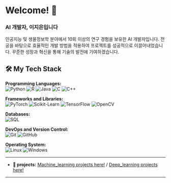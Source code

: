 # Welcome! 👋

### AI 개발자, 이지은입니다

인공지능 및 생물정보학 분야에서 10회 이상의 연구 경험을 보유한 AI 개발자입니다. 전공을 바탕으로 효율적인 개발 방법을 적용하여 프로젝트를 성공적으로 이끌어내었습니다. 꾸준한 성장과 혁신을 통해 기술의 발전에 기여하겠습니다.

## 🛠️ My Tech Stack

**Programming Languages:**  
<img src="https://img.shields.io/badge/Python-blue?style=flat-square&logo=Python&logoColor=white" alt="Python" />
<img src="https://img.shields.io/badge/R-276DC3?style=flat-square&logo=R&logoColor=white" alt="R" />
<img src="https://img.shields.io/badge/Java-007396?style=flat-square&logo=java&logoColor=white" alt="Java" />
<img src="https://img.shields.io/badge/C-00599C?style=flat-square&logo=c&logoColor=white" alt="C" />
<img src="https://img.shields.io/badge/C++-00599C?style=flat-square&logo=c%2B%2B&logoColor=white" alt="C++" />

**Frameworks and Libraries:**  
<img src="https://img.shields.io/badge/PyTorch-red?style=flat-square&logo=PyTorch&logoColor=white" alt="PyTorch" />
<img src="https://img.shields.io/badge/Scikit--Learn-blue?style=flat-square&logo=scikit-learn&logoColor=white" alt="Scikit-Learn" />
<img src="https://img.shields.io/badge/TensorFlow-FF6F00?style=flat-square&logo=TensorFlow&logoColor=white" alt="TensorFlow" />
<img src="https://img.shields.io/badge/OpenCV-5C3EE8?style=flat-square&logo=OpenCV&logoColor=white" alt="OpenCV" />

**Databases:**  
<img src="https://img.shields.io/badge/SQL-blue?style=flat-square&logo=MySQL&logoColor=white" alt="SQL" />

**DevOps and Version Control:**  
<img src="https://img.shields.io/badge/Git-black?style=flat-square&logo=Git&logoColor=white" alt="Git" />
<img src="https://img.shields.io/badge/GitHub-black?style=flat-square&logo=GitHub&logoColor=white" alt="GitHub" />

**Operating System:**  
<img src="https://img.shields.io/badge/Linux-gray?style=flat-square&logo=Linux&logoColor=white" alt="Linux" />
<img src="https://img.shields.io/badge/Windows-0078D6?style=flat-square&logo=Windows&logoColor=white" alt="Windows" />


---

- **📄 projects:** [Machine_learning projects here!](https://github.com/HappyJieun/Projects_ML) / [Deep_learning projects here!](https://github.com/HappyJieun/Projects_DL)

---

